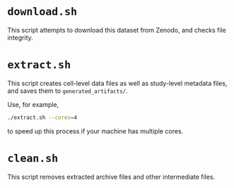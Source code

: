 # `download.sh`
This script attempts to download this dataset from Zenodo, and checks file integrity.

# `extract.sh`
This script creates cell-level data files as well as study-level metadata files, and saves them to `generated_artifacts/`.

Use, for example,
```sh
./extract.sh --cores=4
```
to speed up this process if your machine has multiple cores.

# `clean.sh`
This script removes extracted archive files and other intermediate files.
